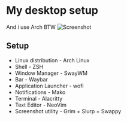 # My desktop setup
And i use Arch BTW
![Screenshot](https://github.com/MIAH7/dotfiles/blob/main/screenshot.png)

## Setup
* Linux distribution - Arch Linux
* Shell - ZSH
* Window Manager - SwayWM
* Bar - Waybar
* Application Launcher - wofi
* Notifications - Mako
* Terminal - Alacritty
* Text Editor - NeoVim
* Screenshot utility - Grim + Slurp + Swappy
